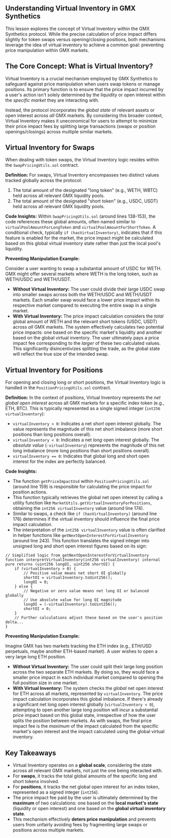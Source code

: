 ## Understanding Virtual Inventory in GMX Synthetics

This lesson explores the concept of Virtual Inventory within the GMX Synthetics protocol. While the precise calculation of price impact differs slightly for token swaps versus opening/closing positions, both mechanisms leverage the idea of virtual inventory to achieve a common goal: preventing price manipulation within GMX markets.

## The Core Concept: What is Virtual Inventory?

Virtual Inventory is a crucial mechanism employed by GMX Synthetics to safeguard against price manipulation when users swap tokens or manage positions. Its primary function is to ensure that the price impact incurred by a user's action isn't solely determined by the liquidity or open interest within the *specific market* they are interacting with.

Instead, the protocol incorporates the *global state* of relevant assets or open interest across *all* GMX markets. By considering this broader context, Virtual Inventory makes it uneconomical for users to attempt to minimize their price impact fees by splitting large transactions (swaps or position openings/closings) across multiple similar markets.

## Virtual Inventory for Swaps

When dealing with token swaps, the Virtual Inventory logic resides within the `SwapPricingUtils.sol` contract.

**Definition:** For swaps, Virtual Inventory encompasses two distinct values tracked globally across the protocol:

1.  The total amount of the designated "long token" (e.g., WETH, WBTC) held across all relevant GMX liquidity pools.
2.  The total amount of the designated "short token" (e.g., USDC, USDT) held across all relevant GMX liquidity pools.

**Code Insights:** Within `SwapPricingUtils.sol` (around lines 138-153), the code references these global amounts, often named similar to `virtualPoolAmountForLongToken` and `virtualPoolAmountForShortToken`. A conditional check, typically `if (hasVirtualInventory)`, indicates that if this feature is enabled for the market, the price impact might be calculated based on this global virtual inventory state rather than just the local pool's liquidity.

**Preventing Manipulation Example:**

Consider a user wanting to swap a substantial amount of USDC for WETH. GMX might offer several markets where WETH is the long token, such as WETH/USDC and WETH/USDT.

*   **Without Virtual Inventory:** The user could divide their large USDC swap into smaller swaps across both the WETH/USDC and WETH/USDT markets. Each smaller swap would face a lower price impact within its respective market compared to executing the entire swap in a single market.
*   **With Virtual Inventory:** The price impact calculation considers the *total* global amount of WETH and the relevant short tokens (USDC, USDT) across *all* GMX markets. The system effectively calculates two potential price impacts: one based on the specific market's liquidity and another based on the global virtual inventory. The user ultimately pays a price impact fee corresponding to the *larger* of these two calculated values. This significantly disincentivizes splitting the trade, as the global state will reflect the true size of the intended swap.

## Virtual Inventory for Positions

For opening and closing long or short positions, the Virtual Inventory logic is handled in the `PositionPricingUtils.sol` contract.

**Definition:** In the context of positions, Virtual Inventory represents the *net global open interest* across all GMX markets for a specific index token (e.g., ETH, BTC). This is typically represented as a single signed integer (`int256 virtualInventory`):

*   `virtualInventory > 0`: Indicates a net *short* open interest globally. The value represents the magnitude of this net short imbalance (more short positions than long positions overall).
*   `virtualInventory < 0`: Indicates a net *long* open interest globally. The *absolute value* (`-virtualInventory`) represents the magnitude of this net long imbalance (more long positions than short positions overall).
*   `virtualInventory == 0`: Indicates that global long and short open interest for the index are perfectly balanced.

**Code Insights:**

*   The function `getPriceImpactUsd` within `PositionPricingUtils.sol` (around line 159) is responsible for calculating the price impact for position actions.
*   This function typically retrieves the global net open interest by calling a utility function like `MarketUtils.getVirtualInventoryForPositions`, obtaining the `int256 virtualInventory` value (around line 174).
*   Similar to swaps, a check like `if (hasVirtualInventory)` (around line 176) determines if the virtual inventory should influence the final price impact calculation.
*   The interpretation of the `int256 virtualInventory` value is often clarified in helper functions like `getNextOpenInterestForVirtualInventory` (around line 243). This function translates the signed integer into unsigned long and short open interest figures based on its sign:

```solidity
// Simplified logic from getNextOpenInterestForVirtualInventory
function interpretVirtualInventory(int256 virtualInventory) internal pure returns (uint256 longOI, uint256 shortOI) {
    if (virtualInventory > 0) {
        // Positive value means net short OI globally
        shortOI = virtualInventory.toUint256();
        longOI = 0;
    } else {
        // Negative or zero value means net long OI or balanced globally
        // Use absolute value for long OI magnitude
        longOI = (-virtualInventory).toUint256();
        shortOI = 0;
    }
    // Further calculations adjust these based on the user's position delta...
}
```

**Preventing Manipulation Example:**

Imagine GMX has two markets tracking the ETH index (e.g., ETH/USD perpetuals, maybe another ETH-based market). A user wishes to open a very large long ETH position.

*   **Without Virtual Inventory:** The user could split their large long position across the two separate ETH markets. By doing so, they would face a smaller price impact in each individual market compared to opening the full position size in one market.
*   **With Virtual Inventory:** The system checks the *global* net open interest for ETH across all markets, represented by `virtualInventory`. The price impact calculation incorporates this global imbalance. If there's already a significant net long open interest globally (`virtualInventory < 0`), attempting to open another large long position will incur a substantial price impact based on this global state, irrespective of how the user splits the position between markets. As with swaps, the final price impact fee is the *maximum* of the impact calculated from the specific market's open interest and the impact calculated using the global virtual inventory.

## Key Takeaways

*   Virtual Inventory operates on a **global scale**, considering the state across all relevant GMX markets, not just the one being interacted with.
*   For **swaps**, it tracks the total global amounts of the specific long and short tokens involved.
*   For **positions**, it tracks the net global open interest for an index token, represented as a signed integer (`int256`).
*   The price impact fee paid by the user is ultimately determined by the **maximum** of two calculations: one based on the **local market's state** (liquidity or open interest) and one based on the **global virtual inventory state**.
*   This mechanism effectively **deters price manipulation** and prevents users from unfairly avoiding fees by fragmenting large swaps or positions across multiple markets.